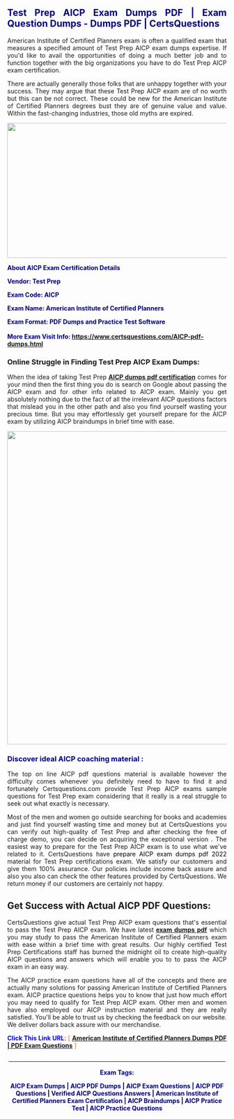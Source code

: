 <h2 style="text-align: justify;"><span style="color: #000080;">Test Prep AICP Exam Dumps PDF | Exam Question Dumps - Dumps PDF | CertsQuestions</span></h2>
<p style="text-align: justify;">American Institute of Certified Planners exam is often a qualified exam that measures a specified amount of Test Prep  AICP exam dumps expertise. If you'd like to avail the opportunities of doing a much better job and to function together with the big organizations you have to do Test Prep AICP exam certification.</p>
<p style="text-align: justify;">There are actually generally those folks that are unhappy together with your success. They may argue that these Test Prep  AICP exam are of no worth but this can be not correct. These could be new for the American Institute of Certified Planners degrees bust they are of genuine value and value. Within the fast-changing industries, those old myths are expired.</p>
<p><img style="display: block; margin-left: auto; margin-right: auto;" src="https://i.imgur.com/eaP4ae9.png" width="840" height="310" /></p>
<p><span style="color: #000080;"><strong>About AICP Exam Certification Details</strong></span></p>
<p><span style="color: #000080;"><strong>Vendor: Test Prep<br /></strong></span></p>
<p><span style="color: #000080;"><strong>Exam Code: AICP</strong></span></p>
<p><span style="color: #000080;"><strong>Exam Name: American Institute of Certified Planners</strong></span></p>
<p><span style="color: #000080;"><strong>Exam Format: PDF Dumps and Practice Test Software<br /><br />More Exam Visit Info: <span style="color: #ff6600;"><a href="https://www.certsquestions.com/AICP-pdf-dumps.html">https://www.certsquestions.com/AICP-pdf-dumps.html</a></span></strong></span></p>
<h3>Online Struggle in Finding Test Prep AICP Exam Dumps:</h3>
<p style="text-align: justify;">When the idea of taking Test Prep <a href="https://www.certsquestions.com/AICP-pdf-dumps.html"><strong> AICP dumps pdf certification</strong></a> comes for your mind then the first thing you do is search on Google about passing the AICP exam and for other info related to AICP exam. Mainly you get absolutely nothing due to the fact of all the irrelevant AICP questions factors that mislead you in the other path and also you find yourself wasting your precious time. But you may effortlessly get yourself prepare for the AICP exam by utilizing AICP braindumps in brief time with ease.</p>
<p><a href="https://www.certsquestions.com/AICP-pdf-dumps.html"><img style="display: block; margin-left: auto; margin-right: auto;" src="https://i.imgur.com/pxhoKQ2.png" width="720" /></a></p>
<h3><span style="color: #000080;">Discover ideal  AICP coaching material :</span></h3>
<p style="text-align: justify;">The top on line AICP pdf questions material is available however the difficulty comes whenever you definitely need to have to find it and fortunately Certsquestions.com provide Test Prep AICP exams sample questions for Test Prep  exam considering that it really is a real struggle to seek out what exactly is necessary.</p>
<p style="text-align: justify;">Most of the men and women go outside searching for books and academies and just find yourself wasting time and money but at CertsQuestions you can verify out high-quality of Test Prep  and after checking the free of charge demo, you can decide on acquiring the exceptional version . The easiest way to prepare for the Test Prep AICP exam is to use what we've related to it. CertsQuestions have <span style="color: #000000;">prepare AICP exam dumps pdf 2022</span> material for Test Prep certifications exam. We satisfy our customers and give them 100% assurance. Our policies include income back assure and also you also can check the other features provided by CertsQuestions. We return money if our customers are certainly not happy.</p>
<h2>Get Success with Actual AICP PDF Questions:</h2>
<p style="text-align: justify;">CertsQuestions give actual Test Prep AICP exam questions that's essential to pass the Test Prep  AICP exam. We have latest<strong>&nbsp;<a href="https://www.certsquestions.com/">exam dumps pdf</a></strong>&nbsp;which you may study to pass the American Institute of Certified Planners exam with ease within a brief time with great results. Our highly certified Test Prep Certifications staff has burned the midnight oil to create high-quality AICP questions and answers which will enable you to to pass the AICP exam in an easy way.</p>
<p style="text-align: justify;">The AICP practice exam questions have all of the concepts and there are actually many solutions for passing American Institute of Certified Planners exam. AICP practice questions helps you to know that just how much effort you may need to qualify for Test Prep  AICP exam. Other men and women have also employed our AICP instruction material and they are really satisfied. You'll be able to trust us by checking the feedback on our website. We deliver dollars back assure with our merchandise.</p>
<p style="text-align: justify;"><span style="color: #0000ff;"><strong>Click This Link URL</strong>:</span> <span style="color: #ff6600;">[ <strong><a href="https://www.certsquestions.com/test-prep-certifications-certification.html">American Institute of Certified Planners Dumps PDF | PDF Exam Questions</a></strong> ]</span></p>
<p style="text-align: center;">______________________________________________________________________________</p>
<p style="text-align: center;"><span style="color: #000080;"><strong>Exam Tags:</strong></span></p>
<p style="text-align: center;"><span style="color: #000080;"><strong>AICP Exam Dumps | AICP PDF Dumps | AICP Exam Questions | AICP PDF Questions | Verified AICP Questions Answers | American Institute of Certified Planners Exam Certification | AICP Braindumps | AICP Pratice Test | AICP Practice Questions</strong></span></p>
